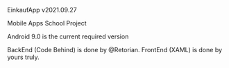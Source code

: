 EinkaufApp v2021.09.27

Mobile Apps School Project

Android 9.0 is the current required version

BackEnd (Code Behind) is done by @Retorian. FrontEnd (XAML) is done by yours truly.
